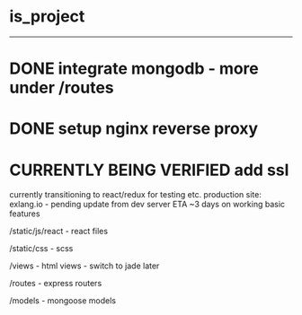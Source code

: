 # is_project
******
# DONE integrate mongodb - more under /routes
# DONE setup nginx reverse proxy
# CURRENTLY BEING VERIFIED add ssl 

currently transitioning to react/redux for testing etc. production site: exlang.io - pending update from dev server ETA ~3 days on working basic features

/static/js/react - react files

/static/css - scss

/views - html views - switch to jade later

/routes - express routers

/models - mongoose models
